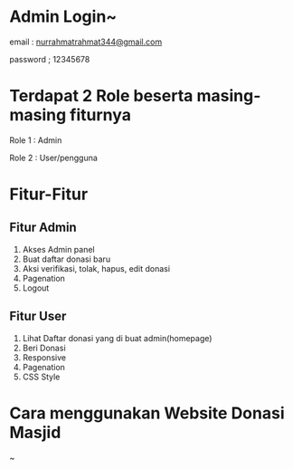 # Admin Login~
email : nurrahmatrahmat344@gmail.com

password ; 12345678

# Terdapat 2 Role beserta masing-masing fiturnya
Role 1 : Admin

Role 2 : User/pengguna

# Fitur-Fitur
## Fitur Admin
1. Akses Admin panel
2. Buat daftar donasi baru
3. Aksi verifikasi, tolak, hapus, edit donasi
4. Pagenation
5. Logout
## Fitur User
1. Lihat Daftar donasi yang di buat admin(homepage)
2. Beri Donasi
3. Responsive
4. Pagenation
5. CSS Style

# Cara menggunakan Website Donasi Masjid
~
